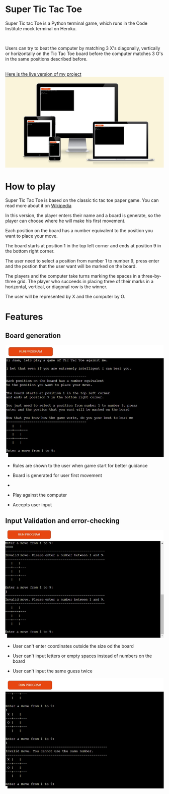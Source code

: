 # Super Tic Tac Toe
<p>Super Tic tac Toe is a Python terminal game, which runs in the Code Institute mock terminal on Heroku.</p>
<br>
<p>Users can try to beat the computer by matching 3 X's diagonally, vertically or horizontally on the Tic Tac Toe board before the computer matches 3 O's in the same positions described before.</p>
<br>
<a href="https://tttpy.herokuapp.com/" target="_blank" aria-label="Visit Super Tic Tac Toe live website in the Code Institute mock terminal on Heroku. (Opens in another page)">Here is the live version of my project</a>
<br>
<img src="assets/images/ttt1.jpg" alt="Presentation of Super Tic Tac Toe game in the Code Institute mock terminal on Heroku with several different screen sizes">

# How to play
Super Tic Tac Toe is based on the classic tic tac toe paper game. You can read more about it on <a href = "https://en.wikipedia.org/wiki/Tic-tac-toe" target="_blank" aria-label="Visit  Tic Tac Toe Wikipedia website (Opens in another page)">Wikipedia</a>
<br>
<p>In this version, the player enters their name and a board is generate, so the player can choose where he will make his first movement.</p>
<p>Each position on the board has a number equivalent to the position you want to place your move.</p>
<p>The board starts at position 1 in the top left corner and ends at position 9 in the bottom right corner.</p>
<p>The user need to select a position from number 1 to number 9, press enter and the postion that the user  want will be marked on the board.</p>
 <p>The players and the computer take turns marking the spaces in a three-by-three grid. The player who succeeds in placing three of their marks in a horizontal, vertical, or diagonal row is the winner.</p> 
<p>The user will be represented by X and the computer by O.</p>

# Features
<h2>Board generation</h2>
<img src="assets/images/pic_1.jpg" alt="Presentation of Super Tic Tac Toe game in the Code Institute mock terminal on Heroku">

<ul>
    <li>
        <p>Rules are shown to the user when game start for better guidance</p>
    </li>
    <li>
        <p>Board is generated for user first movement</p>
    <li>
    <li>
        <p>Play against the computer</p>
    </li>
    <li>
        <p>Accepts user input
    </li>
</ul>
<h2>Input Validation and error-checking</h2>
<img src="assets/images/pic_2.jpg" alt="Presentation of Super Tic Tac Toe game in the Code Institute mock terminal on Heroku showing a input error if user input a number smaller then 0, bigger then 9 and  letter instead of number on the board">

<ul>
    <li>
        <p>User can't enter coordinates outside the size od the board</p>
    </li>
    <li>
        <p>User can't input letters or empty spaces instead of numbers on the board</p>
    </li>
    <li>
        <p>User can't input the same guess twice</p>
</ul>
<img src="assets/images/pic_3.jpg" alt="Presentation of Super Tic Tac Toe game in the Code Institute mock terminal on Heroku showing a input error if user input the same number on the board">
